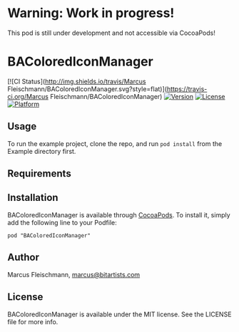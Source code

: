 # Warning: Work in progress!
This pod is still under development and not accessible via CocoaPods!

# BAColoredIconManager

[![CI Status](http://img.shields.io/travis/Marcus Fleischmann/BAColoredIconManager.svg?style=flat)](https://travis-ci.org/Marcus Fleischmann/BAColoredIconManager)
[![Version](https://img.shields.io/cocoapods/v/BAColoredIconManager.svg?style=flat)](http://cocoadocs.org/docsets/BAColoredIconManager)
[![License](https://img.shields.io/cocoapods/l/BAColoredIconManager.svg?style=flat)](http://cocoadocs.org/docsets/BAColoredIconManager)
[![Platform](https://img.shields.io/cocoapods/p/BAColoredIconManager.svg?style=flat)](http://cocoadocs.org/docsets/BAColoredIconManager)

## Usage

To run the example project, clone the repo, and run `pod install` from the Example directory first.

## Requirements

## Installation

BAColoredIconManager is available through [CocoaPods](http://cocoapods.org). To install
it, simply add the following line to your Podfile:

    pod "BAColoredIconManager"

## Author

Marcus Fleischmann, marcus@bitartists.com

## License

BAColoredIconManager is available under the MIT license. See the LICENSE file for more info.

